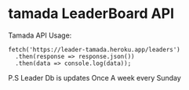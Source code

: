 # tamada LeaderBoard API
Tamada API
Usage:
```
fetch('https://leader-tamada.heroku.app/leaders')
  .then(response => response.json())
  .then(data => console.log(data));
```
P.S Leader Db is updates Once A week every Sunday

